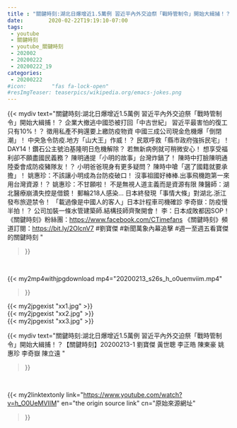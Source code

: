 ```yaml
---
title : "關鍵時刻:湖北日爆增近1.5萬例 習近平內外交迫祭「戰時管制令」開始大緝捕！？【關鍵時刻】20200213-1 劉寶傑 黃世聰 李正皓 陳東豪 姚惠珍 李奇嶽 陳立遠 "
date:        2020-02-22T19:19:10-07:00
tags:
 - youtube
 - 關鍵時刻
 - youtube_關鍵時刻
 - 202002
 - 20200222
 - 20200222_19
categories:
 - 20200222
#icon:        "fas fa-lock-open"
#resImgTeaser: teaserpics/wikipedia.org/emacs-jokes.png
---
```


{{< mydiv text="關鍵時刻:湖北日爆增近1.5萬例 習近平內外交迫祭「戰時管制令」開始大緝捕！？ 企業大撤逃中國恐被打回「中古世紀」 習近平最害怕的復工只有10%！？ 徵用私產不夠還要上繳防疫物資 中國三成公司現金危機爆「倒閉潮」！ 中央急令防疫.地方「山大王」作威！？ 民眾呼救「縣市政府強拆民宅」！ DAY14！鑽石公主號泊基隆明日危機解除？ 若無新病例就可稍微安心！ 想享受福利卻不願盡國民義務？ 陳明通提「小明的故事」台灣炸鍋了！ 陳時中打臉陳明通陸委會成防疫豬隊友！？ 小明爸爸現身有更多疑問？ 陳時中嗆「選了國籍就要承擔」！ 姚惠珍：不該讓小明成為台防疫破口！ 沒事祖國好棒棒.出事飛機跑第一來用台灣資源！？ 姚惠珍：不甘願啦！ 不是無視人道主義而是資源有限 陳醫師：湖北醫療崩潰失控是借鏡！ 郵輪218人感染… 日本終發現「事情大條」對湖北.浙江發布旅遊禁令！ 「載過像是中國人的客人」日本計程車司機確診 李奇嶽：防疫慢半拍！？ 公司加裝一條水管建築師.結構技師齊聚開會！ 李：日本成敗都因SOP！  《關鍵時刻》粉絲團：https://www.facebook.com/CTimefans 《關鍵時刻》頻道訂閱：https://bit.ly/2OlcnV7  #劉寶傑 #新聞萬象內幕追擊 #週一至週五看寶傑的關鍵時刻 "
>}}
<br>


{{< my2mp4withjpgdownload mp4="20200213_s26s_h_o0uemviim.mp4"
>}}

{{< my2jpgexist "xx1.jpg" >}}<br>
{{< my2jpgexist "xx2.jpg" >}}<br>
{{< my2jpgexist "xx3.jpg" >}}<br>



{{< mydiv text="關鍵時刻:湖北日爆增近1.5萬例 習近平內外交迫祭「戰時管制令」開始大緝捕！？【關鍵時刻】20200213-1 劉寶傑 黃世聰 李正皓 陳東豪 姚惠珍 李奇嶽 陳立遠 "
>}}
<br>

{{< my2linktextonly link="https://www.youtube.com/watch?v=h_O0UeMVIIM"
en="the origin source link" cn="原始來源網址"
>}}


<br>


